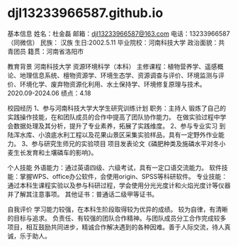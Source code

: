 # djl13233966587.github.io


基本信息
姓名：杜金磊
邮箱：djl13233966587@163.com
电话：13233966587（同微信）
民族： 汉族
生日:2002.5.11
毕业院校：河南科技大学
政治面貌：共青团员
籍贯：河南省洛阳市


教育背景
河南科技大学
资源环境科学（本科）
主修课程：植物营养学、遥感概论、地理信息系统、檀物资源学、环境生态学、资源调查与评价、环境监测与评价、环境化学、废弃物资源化利用、水土保持学、环境修复原理与技术。
2020.09-2024.06
绩点：4.18


校园经历
1、参与河南科技大学大学生研究训练计划
职务：主持人
锻炼了自己的实践操作技能，在和团队成员的合作中提高了团队协作能力。
在做实验过程中学会数据处理及其分析，提升了专业素养，拓展了实践维度。
2、参与专业实习
到陆浑水库、小浪底水利工程以及花果山景区采集实验样品，具有一定野外作业能力。
3、参与研究生师兄的实验项目
项目发表论文《磷肥种类及施磷水平对冬小麦生长发育和土壤磷车的影响》。


个人技能
外语能力：通过英语四级、六级考试，具有一定口语交流能力。
软件技能：掌握WPS、office办公软件，会使用origin、SPSS等科研软件。
专业技能：通过本科生课程实验以及参与科研过程，学会使用分光光度计和火焰光度计等仪器并了解其注意事项。
其他证书：普通话二级甲等证书。

自我评价
学习能力较强，在本科生阶段取得较为优异的成绩。
较为自律，有清晰的目标与追求。
负责任、有较强的团队合作精神。与团队成员分工合作完成较多项目，相互鼓励共同进步，精诚合作解决遇到的各种因难。善于人际交流，待人真诚，乐于助人。
